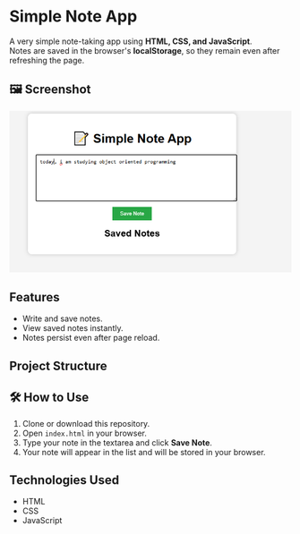 # Simple Note App

A very simple note-taking app using **HTML, CSS, and JavaScript**.  
Notes are saved in the browser's **localStorage**, so they remain even after refreshing the page.

## 🖼 Screenshot
![ Screenshot](screensho.png)
##  Features
- Write and save notes.
- View saved notes instantly.
- Notes persist even after page reload.

##  Project Structure

## 🛠 How to Use
1. Clone or download this repository.
2. Open `index.html` in your browser.
3. Type your note in the textarea and click **Save Note**.
4. Your note will appear in the list and will be stored in your browser.

## Technologies Used
- HTML
- CSS
- JavaScript 

